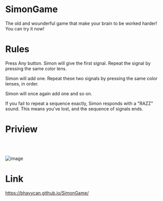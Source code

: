 # SimonGame

The old and wounderful game that make your brain to be worked harder! You can try it now!

# Rules

Press  Any button. Simon will give the first signal. Repeat the signal by pressing the same color lens.<br>

Simon will  add one. Repeat these two signals by pressing the same color lenses, in order.<br>

Simon will once again add one and so on.<br>

If you fail to repeat a sequence exactly, Simon responds with a "RAZZ" sound. This means you've lost, and the sequence of signals ends.<br>

# Priview
<br>
<br>

![image](https://user-images.githubusercontent.com/94931828/189793777-51eafa09-03d3-4752-81af-da89a328d8e9.png)



# Link

https://bhavycan.github.io/SimonGame/
